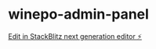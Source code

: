 # winepo-admin-panel

[Edit in StackBlitz next generation editor ⚡️](https://stackblitz.com/~/github.com/Neephoo/winepo-admin-panel)